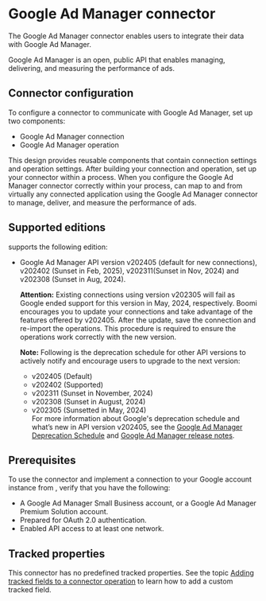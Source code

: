 # Google Ad Manager connector 

<head>
  <meta name="guidename" content="Integration"/>
  <meta name="context" content="GUID-afc0da75-8249-4dbc-9d92-76d701ab90b8"/>
</head>


The Google Ad Manager connector enables users to integrate their data with Google Ad Manager.

Google Ad Manager is an open, public API that enables managing, delivering, and measuring the performance of ads.

## Connector configuration 

To configure a connector to communicate with Google Ad Manager, set up two components:

-   Google Ad Manager connection
-   Google Ad Manager operation

This design provides reusable components that contain connection settings and operation settings. After building your connection and operation, set up your connector within a process. When you configure the Google Ad Manager connector correctly within your process, can map to and from virtually any connected application using the Google Ad Manager connector to manage, deliver, and measure the performance of ads.

## Supported editions 
supports the following edition:

-   Google Ad Manager API version v202405 \(default for new connections\), v202402 (Sunset in Feb, 2025), v202311(Sunset in Nov, 2024) and v202308 (Sunset in Aug, 2024).

    **Attention:** Existing connections using version v202305 will fail as Google ended support for this version in May, 2024, respectively. Boomi encourages you to update your connections and take advantage of the features offered by v202405. After the update, save the connection and re-import the operations. This procedure is required to ensure the operations work correctly with the new version.

    **Note:** Following is the deprecation schedule for other API versions to actively notify and encourage users to upgrade to the next version:

    -   v202405 (Default)
    -   v202402 (Supported)
    -   v202311 (Sunset in November, 2024)
    -   v202308 (Sunset in August, 2024)
    -   v202305 (Sunsetted in May, 2024)  
    For more information about Google's deprecation schedule and what’s new in API version v202405, see the [Google Ad Manager Deprecation Schedule](https://developers.google.com/ad-manager/api/deprecation) and [Google Ad Manager release notes](https://developers.google.com/ad-manager/api/rel_notes).


## Prerequisites 

To use the connector and implement a connection to your Google account instance from , verify that you have the following:

-   A Google Ad Manager Small Business account, or a Google Ad Manager Premium Solution account.
-   Prepared for OAuth 2.0 authentication.
-   Enabled API access to at least one network.


## Tracked properties

This connector has no predefined tracked properties. See the topic [Adding tracked fields to a connector operation](../Process%20building/t-atm-Adding_tracked_fields_to_a_connector_operation_f71821dd-95ee-4ebd-bfc9-3333262f56f6.md) to learn how to add a custom tracked field.


